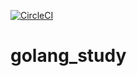 [![CircleCI](https://circleci.com/gh/hedgehoCrow/golang_study/tree/master.svg?style=svg)](https://circleci.com/gh/hedgehoCrow/golang_study/tree/master)

# golang_study
